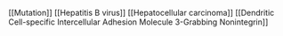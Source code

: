 [[Mutation]]
[[Hepatitis B virus]]
[[Hepatocellular carcinoma]]
[[Dendritic Cell-specific Intercellular Adhesion Molecule 3-Grabbing Nonintegrin]]
